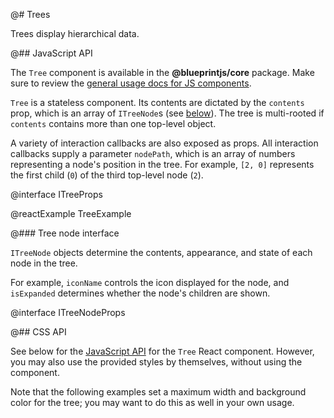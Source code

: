 @# Trees

Trees display hierarchical data.

@## JavaScript API

The `Tree` component is available in the __@blueprintjs/core__ package.
Make sure to review the [general usage docs for JS components](#components.usage).

`Tree` is a stateless component. Its contents are dictated by the `contents` prop, which is an array
of `ITreeNode`s (see [below](#components.tree.js.treenode)). The tree is multi-rooted if `contents`
contains more than one top-level object.

A variety of interaction callbacks are also exposed as props. All interaction callbacks supply a
parameter `nodePath`, which is an array of numbers representing a node's position in the tree. For
example, `[2, 0]` represents the first child (`0`) of the third top-level node (`2`).

@interface ITreeProps

@reactExample TreeExample

@### Tree node interface

`ITreeNode` objects determine the contents, appearance, and state of each node in the tree.

For example, `iconName` controls the icon displayed for the node, and `isExpanded` determines
whether the node's children are shown.

@interface ITreeNodeProps

@## CSS API

See below for the [JavaScript API](#components.tree.js) for the `Tree` React component. However, you
may also use the provided styles by themselves, without using the component.

<div class="pt-callout pt-intent-primary pt-icon-info-sign">
    Note that the following examples set a maximum width and background color for the tree;
    you may want to do this as well in your own usage.
</div>
